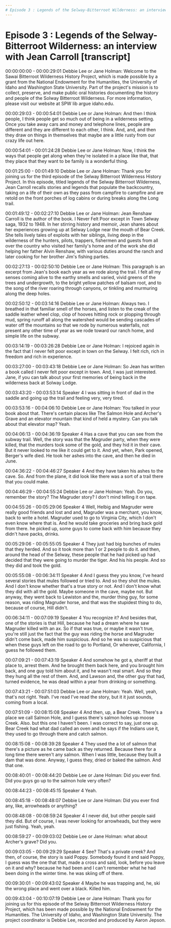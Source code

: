 ```yaml
---
# Episode 3 : Legends of the Selway-Bitterroot Wilderness: an interview with Jean Carroll
---
```

# Episode 3 : Legends of the Selway-Bitterroot Wilderness: an interview with Jean Carroll [transcript]

00:00:00:00 - 00:00:29:01
Debbie Lee or Jane Holman:
Welcome to the Sawai Bitterroot Wilderness History Project, which is made possible by a grant from the National Endowment for the Humanities, the University of Idaho and Washington State University. Part of the project's mission is to collect, preserve, and make public oral histories documenting the history and people of the Solway Bitterroot Wilderness. For more information, please visit our website at SPW lib argue idaho.edu.


00:00:29:03 - 00:00:54:01
Debbie Lee or Jane Holman:
And then I think people, I think people get so much out of being in a wilderness setting. Once you take away cars and money and telephone lines, people are different and they are different to each other, I think. And, and, and then they draw on things in themselves that maybe are a little rusty from our crazy life out here.


00:00:54:01 - 00:01:24:28
Debbie Lee or Jane Holman:
Now, I think the ways that people get along when they're isolated in a place like that, that they place that they want to be family is a wonderful thing.


00:01:25:00 - 00:01:49:10
Debbie Lee or Jane Holman:
Thank you for joining us for the third episode of the Selway Bitterroot Wilderness History Project. In this episode, titled legends of the Selway Bitterroot Wilderness, Jean Carroll recalls stories and legends that populate the backcountry, taking on a life of their own as they pass from campfire to campfire and are retold on the front porches of log cabins or during breaks along the Long trail.


00:01:49:12 - 00:02:27:10
Debbie Lee or Jane Holman:
Jean Renshaw Carroll is the author of the book. I Never Felt Poor except in Town Selway saga, 1932 to 1948. In her stirring history and memoir, Jean shares about her experiences growing up at Selway Lodge near the mouth of Bear Creek. She tells lively tales of exploits with her siblings, living deep in the wilderness of the hunters, pilots, trappers, fishermen and guests from all over the country who visited her family's home and of the work she did helping her father Alvin Renshaw, with various duties around the ranch and later cooking for her brother Jim's fishing parties.


00:02:27:13 - 00:02:50:10
Debbie Lee or Jane Holman:
This paragraph is an excerpt from Jean's book each year as we rode along the trail. I felt all my senses coming alive to the earthy smells and varied, vivid greens of the trees and undergrowth, to the bright yellow patches of balsam root, and to the song of the river roaring through canyons, or tinkling and murmuring along the deep holes.


00:02:50:12 - 00:03:14:16
Debbie Lee or Jane Holman:
Always two. I breathed in that familiar smell of the horses, and listen to the creak of the saddle leather wheel clop, clop of hooves hitting rock or plopping through mud, spring runoff all along the watershed would be sending cascades of water off the mountains so that we rode by numerous waterfalls, not present any other time of year as we rode toward our ranch home, and simple life on the subway.


00:03:14:19 - 00:03:26:28
Debbie Lee or Jane Holman:
I rejoiced again in the fact that I never felt poor except in town on the Selway. I felt rich, rich in freedom and rich in experience.


00:03:27:00 - 00:03:43:18
Debbie Lee or Jane Holman:
So Jean has written a book called I never felt poor except in town. And, I was just interested. Jane, if you can talk about your first memories of being back in the wilderness back at Solway Lodge.


00:03:43:20 - 00:03:53:14
Speaker 4
I was sitting in front of dad in the saddle and going up the trail and feeling very, very tired.


00:03:53:16 - 00:04:06:10
Debbie Lee or Jane Holman:
You talked in your book about that. There's certain places like The Salmon Hole and Archer's Grave and an elevator mountain that kind of held a mystery. Can you talk about that elevator map? Yeah.


00:04:06:13 - 00:04:36:19
Speaker 4
Has a cave that you can see from the subway trail. Well, the story was that the Magruder party, when they were killed, that the murders took some of the gold, and they hid it in their cave. But it never looked to me like it could get to it. And yet, when, Park opened, Berger's wife died. He took her ashes into the cave, and then he died in June.


00:04:36:22 - 00:04:46:27
Speaker 4
And they have taken his ashes to the cave. So. And from the plane, it did look like there was a sort of a trail there that you could make.


00:04:46:29 - 00:04:55:24
Debbie Lee or Jane Holman:
Yeah. Do you, remember the story? The Magruder story? I don't mind telling it on tape.


00:04:55:26 - 00:05:29:06
Speaker 4
Well, Helbig and Magruder were really good friends and lost and and, Magruder was a merchant, you know, back to write a hotel. Magruder used to go to Virginia City, which I don't even know where that is. And he would take groceries and bring back gold from there. he picked up, some guys to come back with him because they didn't have packs, drinks.


00:05:29:06 - 00:05:55:05
Speaker 4
They just had big bunches of mules that they herded. And so it took more than 1 or 2 people to do it. and then, around the head of the Selway, these people that he had picked up had decided that they were going to murder the tiger. And his his people. And so they did and took the gold.


00:05:55:08 - 00:06:34:11
Speaker 4
And I guess they you know, I've heard several stories that mules followed or tried to. And so they shot the mules. And I don't know whether that's a true story or not. And I don't know what they did with all the gold. Maybe someone in the cave, maybe not. But anyway, they went back to Lewiston and the, murder thing guy, for some reason, was riding Magruder horse, and that was the stupidest thing to do, because of course, Hill didn't.


00:06:34:11 - 00:07:09:19
Speaker 4
You recognize it? And besides that, one of the stories is that Hill, because he had a dream where he saw Magruder killed with an ax. So if that was true, or maybe it wasn't true, you're still just the fact that the guy was riding the horse and Magruder didn't come back, made him suspicious. And so he was so suspicious that when these guys left on the road to go to Portland, Or wherever, California, I guess he followed them.


00:07:09:21 - 00:07:43:19
Speaker 4
And somehow he got a, sheriff at that place to, arrest them. And he brought them back here, and you brought him back, and one guy told him about it, and he wasn't real smart. And so they they hung all the rest of them. And, and Lawson and, the other guy that had, turned evidence, he was dead within a year from drinking or something.


00:07:43:21 - 00:07:51:03
Debbie Lee or Jane Holman:
Yeah. Well, yeah, that's not right. Yeah. I've read I've read the story, but it it just sounds, coming from a local.


00:07:51:09 - 00:08:15:08
Speaker 4
And then, up, a Bear Creek. There's a place we call Salmon Hole, and I guess there's salmon holes up moose Creek. Also. but this one I haven't been. I was correct to say, just one up. Bear Creek had what dad called an oven and he says if the Indians use it, they used to go through there and catch salmon.


00:08:15:08 - 00:08:39:28
Speaker 4
They used the a lot of salmon that there's a picture as he came back as they returned. Because there for a long time there weren't any salmon. When I was little, because they built a dam that was done. Anyway, I guess they, dried or baked the salmon. And that one.


00:08:40:01 - 00:08:44:20
Debbie Lee or Jane Holman:
Did you ever find. Did you guys go up to the salmon hole very often?


00:08:44:23 - 00:08:45:15
Speaker 4
Yeah.


00:08:45:18 - 00:08:48:07
Debbie Lee or Jane Holman:
Did you ever find any, like, arrowheads or anything?


00:08:48:08 - 00:08:59:24
Speaker 4
I never did, but other people said they did. But of course, I was never looking for arrowheads, but they were just fishing. Yeah, yeah.


00:08:59:27 - 00:09:03:02
Debbie Lee or Jane Holman:
what about Archer's grave? Did you.


00:09:03:05 - 00:09:29:29
Speaker 4
See? That's a private creek? And then, of course, the story is said Poppy. Somebody found it and said Poppy, I guess was the one that that, made a cross and said, look, before you leave on it and why? because he had been and I can't remember what he had been doing in the winter time. he was skiing off of there.


00:09:30:01 - 00:09:43:02
Speaker 4
Maybe he was trapping and, he, ski the wrong place and went over a black. Killed him.


00:09:43:04 - 00:10:07:19
Debbie Lee or Jane Holman:
Thank you for joining us for this episode of the Selway Bitterroot Wilderness History Project, which has been made possible by the National Endowment for the Humanities. The University of Idaho, and Washington State University. The project coordinator is Debbie Lee, recorded and produced by Aaron Jepson.